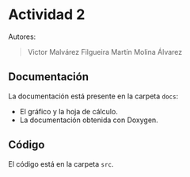 # Actividad 2
Autores: 

> Victor Malvárez Filgueira
> Martín Molina Álvarez

## Documentación
La documentación está presente en la carpeta `docs`:
- El gráfico y la hoja de cálculo.
- La documentación obtenida con Doxygen.

## Código 
El código está en la carpeta `src`.


